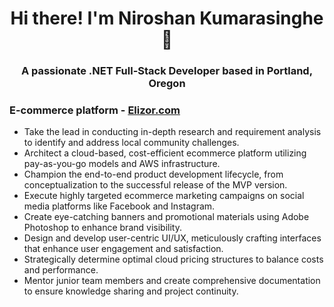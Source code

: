<h1 align="center">Hi there! I'm Niroshan Kumarasinghe 👋</h1>
<h3 align="center">A passionate .NET Full-Stack Developer based in Portland, Oregon</h3>

<h3>E-commerce platform - <a href="https://elizor.com/" target="_blank">Elizor.com</a></h3>
<ul>
  <li>Take the lead in conducting in-depth research and requirement analysis to identify and address local community challenges.</li>
  <li>Architect a cloud-based, cost-efficient ecommerce platform utilizing pay-as-you-go models and AWS infrastructure.</li>
  <li>Champion the end-to-end product development lifecycle, from conceptualization to the successful release of the MVP version.</li>
  <li>Execute highly targeted ecommerce marketing campaigns on social media platforms like Facebook and Instagram.</li>
  <li>Create eye-catching banners and promotional materials using Adobe Photoshop to enhance brand visibility.</li>
  <li>Design and develop user-centric UI/UX, meticulously crafting interfaces that enhance user engagement and satisfaction.</li>
  <li>Strategically determine optimal cloud pricing structures to balance costs and performance.</li>
  <li>Mentor junior team members and create comprehensive documentation to ensure knowledge sharing and project continuity.</li>
</ul>
</p>
